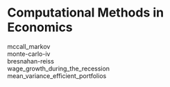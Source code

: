 # Computational Methods in Economics

mccall_markov \
monte-carlo-iv \
bresnahan-reiss \
wage_growth_during_the_recession \
mean_variance_efficient_portfolios 
